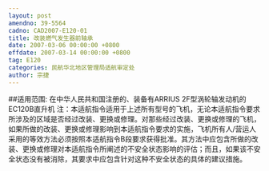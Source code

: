 ```yaml
---
layout: post
amendno: 39-5564
cadno: CAD2007-E120-01
title: 改装燃气发生器前轴承
date: 2007-03-06 00:00:00 +0800
effdate: 2007-03-14 00:00:00 +0800
tag: E120
categories: 民航华北地区管理局适航审定处
author: 宗捷
---
```


##适用范围:
在中华人民共和国注册的、装备有ARRIUS 2F型涡轮轴发动机的EC120B直升机
注：本适航指令适用于上述所有型号的飞机，无论本适航指令要求所涉及的区域是否经过改装、更换或修理。对那些经过改装、更换或修理的飞机，如果所做的改装、更换或修理影响到本适航指令要求的实施，飞机所有人/营运人采用的等效方法必须按照本适航指令B段要求获得批准。其方法中应包含所做的改装、更换或修理对本适航指令所阐述的不安全状态影响的评估；而且，如果该不安全状态没有被消除，其要求中应包含针对这种不安全状态的具体的建议措施。

